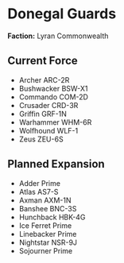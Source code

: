 # Donegal Guards
**Faction:** Lyran Commonwealth
## Current Force
- Archer ARC-2R
- Bushwacker BSW-X1
- Commando COM-2D
- Crusader CRD-3R
- Griffin GRF-1N
- Warhammer WHM-6R
- Wolfhound WLF-1
- Zeus ZEU-6S
## Planned Expansion
- Adder Prime
- Atlas AS7-S
- Axman AXM-1N
- Banshee BNC-3S
- Hunchback HBK-4G
- Ice Ferret Prime
- Linebacker Prime
- Nightstar NSR-9J
- Sojourner Prime
